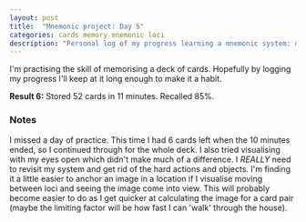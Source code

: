 ```yaml
---
layout: post
title:  "Mnemonic project: Day 5"
categories: cards memory mnemonic loci
description: "Personal log of my progress learning a mnemonic system: day 5."
---
```


I'm practising the skill of memorising a deck of cards. Hopefully by logging my progress I'll keep at it long enough to make it a habit.

**Result 6:** Stored 52 cards in 11 minutes. Recalled 85%. 

<!--excerpt-->

### Notes

I missed a day of practice. This time I had 6 cards left when the 10 minutes ended, so I continued through for the whole deck. I also tried visualising with my eyes open which didn't make much of a difference. I *REALLY* need to revisit my system and get rid of the hard actions and objects. I'm finding it a little easier to anchor an image in a location if I visualise moving between loci and seeing the image come into view. This will probably become easier to do as I get quicker at calculating the image for a card pair (maybe the limiting factor will be how fast I can 'walk' through the house).